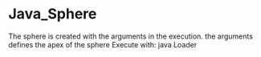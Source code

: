 # Java_Sphere
The sphere is created with the arguments in the execution. the arguments defines the apex of the sphere
Execute with:
java Loader
